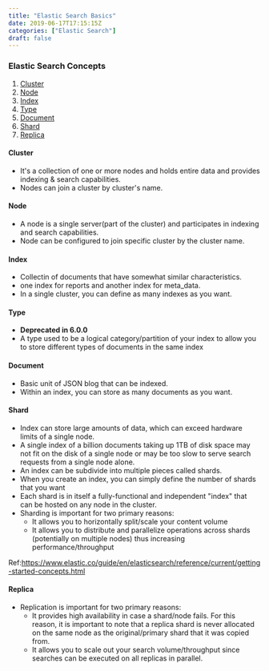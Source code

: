 ```yaml
---
title: "Elastic Search Basics"
date: 2019-06-17T17:15:15Z
categories: ["Elastic Search"]
draft: false
---
```


### Elastic Search Concepts
1. [Cluster](#cluster)
2. [Node](#node)
3. [Index](#index)
4. [Type](#type)
5. [Document](#document)
6. [Shard](#shard)
7. [Replica](#replica)


#### Cluster
* It's a collection of one or more nodes and holds entire data and provides indexing & search capabilities.
* Nodes can join a cluster by cluster's name.

#### Node
* A node is a single server(part of the cluster) and participates in indexing and search capabilities.
* Node can be configured to join specific cluster by the cluster name.

#### Index
* Collectin of documents that have somewhat similar characteristics.
* one index for reports and another index for meta_data.
* In a single cluster, you can define as many indexes as you want.

#### Type
* **Deprecated in 6.0.0**
* A type used to be a logical category/partition of your index to allow you to store different types of documents in the same index

#### Document
* Basic unit of JSON blog that can be indexed.
* Within an index, you can store as many documents as you want.

#### Shard
* Index can store large amounts of data, which can exceed hardware limits of a single node.
* A single index of a billion documents taking up 1TB of disk space may not fit on the disk of a single node or may be too slow to serve search requests from a single node alone.
* An index can be subdivide into multiple pieces called shards.
* When you create an index, you can simply define the number of shards that you want
* Each shard is in itself a fully-functional and independent "index" that can be hosted on any node in the cluster.
* Sharding is important for two primary reasons:
	* It allows you to horizontally split/scale your content volume
	* It allows you to distribute and parallelize operations across shards (potentially on multiple nodes) thus increasing performance/throughput

Ref:https://www.elastic.co/guide/en/elasticsearch/reference/current/getting-started-concepts.html

#### Replica
* Replication is important for two primary reasons:
	* It provides high availability in case a shard/node fails. For this reason, it is important to note that a replica shard is never allocated on the same node as the original/primary shard that it was copied from.
	* It allows you to scale out your search volume/throughput since searches can be executed on all replicas in parallel.

